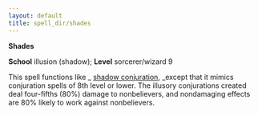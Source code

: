 ```yaml
---
layout: default
title: spell_dir/shades
---
```

 **Shades**

**School** illusion (shadow); **Level** sorcerer/wizard 9

This spell functions like _ [shadow conjuration](shadowConjuration#_shadow-conjuration), _except that it mimics conjuration spells of 8th level or lower. The illusory conjurations created deal four-fifths (80%) damage to nonbelievers, and nondamaging effects are 80% likely to work against nonbelievers.

